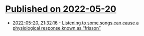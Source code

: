 # [Published on 2022-05-20](index.md)

* [2022-05-20, 21:32:16](https://news.ycombinator.com/item?id=31452766) - [Listening to some songs can cause a physiological response known as “frisson”](https://bigthink.com/neuropsych/frisson-song-playlist/)
